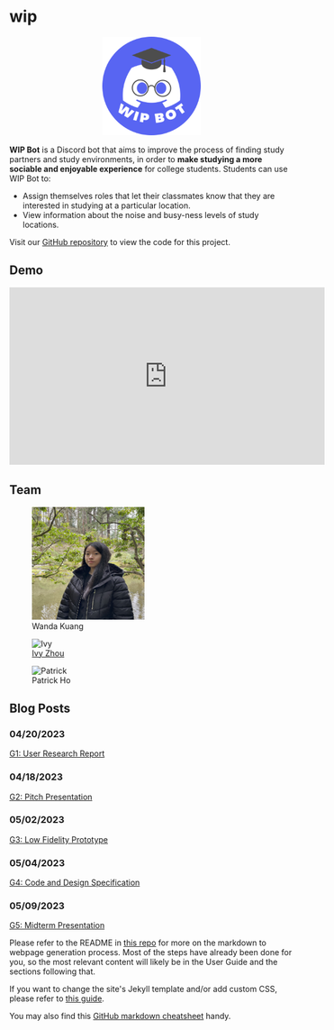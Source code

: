 # wip
<p>
  <center><img src="images/WIP Bot Logo.png" alt="WIP Bot Logo" width="175" height="175"/></center>
</p>

**WIP Bot** is a Discord bot that aims to improve the process of finding study partners and study environments, in order to **make studying a more sociable and enjoyable experience** for college students. Students can use WIP Bot to:
- Assign themselves roles that let their classmates know that they are interested in studying at a particular location.
- View information about the noise and busy-ness levels of study locations.

Visit our [GitHub repository](https://github.com/UWSocialComputing/wip-code) to view the code for this project.

## Demo

<iframe width="560" height="315" src="https://www.youtube.com/embed/KlgfcbNYjtU" title="YouTube video player" frameborder="0" allow="accelerometer; autoplay; clipboard-write; encrypted-media; gyroscope; picture-in-picture; web-share" allowfullscreen></iframe>

## Team
<p>
  <figure>
    <img src="/images/wanda.png" alt="Wanda" width="200" height="200"/>
    <figcaption>Wanda Kuang</figcaption>
  </figure>
  
  <figure>
    <img src="images/ivy.png" alt="Ivy" width="200" height="200"/>
    <figcaption><a href="https://www.linkedin.com/in/ivy-zhou/">Ivy Zhou</a></figcaption>
  </figure>
  
  <figure>
    <img src="images/patrick.png" alt="Patrick" width="200" height="200"/>
    <figcaption>Patrick Ho</figcaption>
  </figure>
</p>

## Blog Posts

### 04/20/2023
[G1: User Research Report](/wip/G1.html)
### 04/18/2023
[G2: Pitch Presentation](/wip/G2.html)
### 05/02/2023
[G3: Low Fidelity Prototype](/wip/G3.html)
### 05/04/2023
[G4: Code and Design Specification](/wip/G4.html)
### 05/09/2023
[G5: Midterm Presentation](/wip/G5.html)


Please refer to the README in [this repo](https://github.com/nicolas-van/easy-markdown-to-github-pages) for more on the markdown to webpage generation process. Most of the steps have already been done for you, so the most relevant content will likely be in the User Guide and the sections following that. 

If you want to change the site's Jekyll template and/or add custom CSS, please refer to [this guide](https://docs.github.com/en/pages/setting-up-a-github-pages-site-with-jekyll/adding-a-theme-to-your-github-pages-site-using-jekyll).

You may also find this [GitHub markdown cheatsheet](https://www.markdownguide.org/cheat-sheet) handy.
